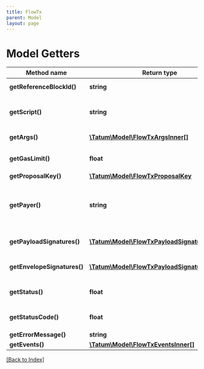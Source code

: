 ```yaml
---
title: FlowTx
parent: Model
layout: page
---
```


# Model Getters

Method name | Return type | Description | Notes
------------ | ------------- | ------------- | -------------
**getReferenceBlockId()** | **string** | Id of the block | [optional]
**getScript()** | **string** | Script to execute in the transaction | [optional]
**getArgs()** | [**\Tatum\Model\FlowTxArgsInner[]**](FlowTxArgsInner.md) | Args to the transaction | [optional]
**getGasLimit()** | **float** | Gas limit for the transaction | [optional]
**getProposalKey()** | [**\Tatum\Model\FlowTxProposalKey**](FlowTxProposalKey.md) |  | [optional]
**getPayer()** | **string** | Address from which the assets and fees were debited | [optional]
**getPayloadSignatures()** | [**\Tatum\Model\FlowTxPayloadSignaturesInner[]**](FlowTxPayloadSignaturesInner.md) | Array of payload signatures. | [optional]
**getEnvelopeSignatures()** | [**\Tatum\Model\FlowTxPayloadSignaturesInner[]**](FlowTxPayloadSignaturesInner.md) | Array of envelope signatures. | [optional]
**getStatus()** | **float** | Status of the transaction | [optional]
**getStatusCode()** | **float** | Status cofe of the transaction | [optional]
**getErrorMessage()** | **string** |  | [optional]
**getEvents()** | [**\Tatum\Model\FlowTxEventsInner[]**](FlowTxEventsInner.md) |  | [optional]

[[Back to Index]](../index.md)
